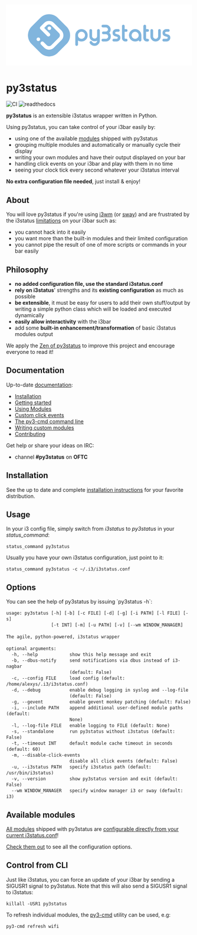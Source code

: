 ![image](https://github.com/ultrabug/py3status/blob/master/logo/logotype-horizontal.png)

# py3status

![CI](https://github.com/ultrabug/py3status/workflows/CI/badge.svg)
![readthedocs](https://readthedocs.org/projects/py3status/badge/?version=latest)

**py3status** is an extensible i3status wrapper written in Python.

Using py3status, you can take control of your i3bar easily by:

-   using one of the available
    [modules](https://py3status.readthedocs.io/en/latest/user-guide/modules/)
    shipped with py3status
-   grouping multiple modules and automatically or manually cycle their
    display
-   writing your own modules and have their output displayed on your bar
-   handling click events on your i3bar and play with them in no time
-   seeing your clock tick every second whatever your i3status interval

**No extra configuration file needed**, just install & enjoy!

## About

You will love py3status if you're using [i3wm](https://i3wm.org)
(or [sway](https://swaywm.org)) and are frustrated by the i3status
[limitations](https://faq.i3wm.org/question/459/external-scriptsprograms-in-i3status-without-loosing-colors/) on your i3bar such as:

-   you cannot hack into it easily
-   you want more than the built-in modules and their limited configuration
-   you cannot pipe the result of one of more scripts or commands in your bar easily

## Philosophy

-   **no added configuration file, use the standard i3status.conf**
-   **rely on i3status**' strengths and its **existing configuration** as much as possible
-   **be extensible**, it must be easy for users to add their own
    stuff/output by writing a simple python class which will be loaded
    and executed dynamically
-   **easily allow interactivity** with the i3bar
-   add some **built-in enhancement/transformation** of basic i3status modules output

We apply the [Zen of py3status](https://py3status.readthedocs.io/en/latest/dev-guide/contributing/#zen-of-py3status) to improve this project and encourage everyone to read it!

## Documentation

Up-to-date [documentation](https://py3status.readthedocs.io):

-   [Installation](https://py3status.readthedocs.io/en/latest/user-guide/installation/)
-   [Getting started](https://py3status.readthedocs.io/en/latest/getting-started/)
-   [Using Modules](https://py3status.readthedocs.io/en/latest/user-guide/configuration/#loading-and-ordering-py3status-modules)
-   [Custom click events](https://py3status.readthedocs.io/en/latest/user-guide/configuration/#custom-click-events)
-   [The py3-cmd command line](https://py3status.readthedocs.io/en/latest/user-guide/remote-control/)
-   [Writing custom modules](https://py3status.readthedocs.io/en/latest/dev-guide/writing-modules/)
-   [Contributing](https://py3status.readthedocs.io/en/latest/dev-guide/contributing/)

Get help or share your ideas on IRC:

-   channel **\#py3status** on **OFTC**

## Installation

See the up to date and complete [installation instructions](https://py3status.readthedocs.io/en/latest/user-guide/installation/) for your favorite distribution.

## Usage

In your i3 config file, simply switch from *i3status* to *py3status* in
your *status_command*:

    status_command py3status

Usually you have your own i3status configuration, just point to it:

    status_command py3status -c ~/.i3/i3status.conf

## Options

You can see the help of py3status by issuing \`py3status -h\`:

    usage: py3status [-h] [-b] [-c FILE] [-d] [-g] [-i PATH] [-l FILE] [-s]
                     [-t INT] [-m] [-u PATH] [-v] [--wm WINDOW_MANAGER]

    The agile, python-powered, i3status wrapper

    optional arguments:
      -h, --help            show this help message and exit
      -b, --dbus-notify     send notifications via dbus instead of i3-nagbar
                            (default: False)
      -c, --config FILE     load config (default: /home/alexys/.i3/i3status.conf)
      -d, --debug           enable debug logging in syslog and --log-file
                            (default: False)
      -g, --gevent          enable gevent monkey patching (default: False)
      -i, --include PATH    append additional user-defined module paths (default:
                            None)
      -l, --log-file FILE   enable logging to FILE (default: None)
      -s, --standalone      run py3status without i3status (default: False)
      -t, --timeout INT     default module cache timeout in seconds (default: 60)
      -m, --disable-click-events
                            disable all click events (default: False)
      -u, --i3status PATH   specify i3status path (default: /usr/bin/i3status)
      -v, --version         show py3status version and exit (default: False)
      --wm WINDOW_MANAGER   specify window manager i3 or sway (default: i3)

## Available modules

[All modules](https://py3status.readthedocs.io/en/latest/user-guide/modules/)
shipped with py3status are [configurable directly from your current i3status.conf](https://py3status.readthedocs.io/en/latest/user-guide/configuration/#loading-and-ordering-py3status-modules)!

[Check them out](https://py3status.readthedocs.io/en/latest/user-guide/modules/)
to see all the configuration options.

## Control from CLI

Just like i3status, you can force an update of your i3bar by sending a
SIGUSR1 signal to py3status. Note that this will also send a SIGUSR1
signal to i3status:

    killall -USR1 py3status

To refresh individual modules, the
[py3-cmd](https://py3status.readthedocs.io/en/latest/user-guide/remote-control/)
utility can be used, e.g:

    py3-cmd refresh wifi
